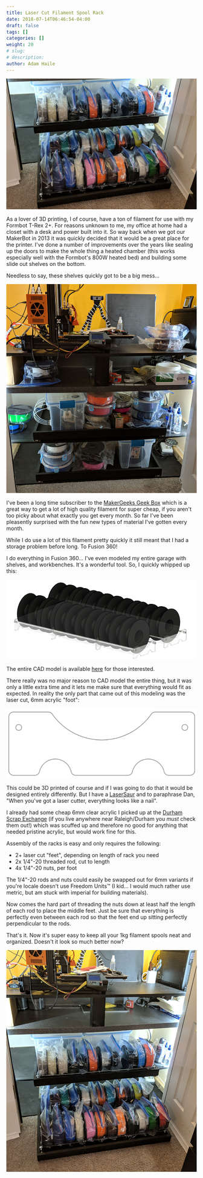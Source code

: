 ```yaml
---
title: Laser Cut Filament Spool Rack
date: 2018-07-14T06:46:54-04:00
draft: false
tags: []
categories: []
weight: 20
# slug:
# description:
author: Adam Haile
---
```


![So much better](!header.jpg)

As a lover of 3D printing, I of course, have a ton of filament for use with my Formbot T-Rex 2+. For reasons unknown to me, my office at home had a closet with a desk and power built into it. So way back when we got our MakerBot in 2013 it was quickly decided that it would be a great place for the printer. I've done a number of improvements over the years like sealing up the doors to make the whole thing a heated chamber (this works especially well with the Formbot's 800W heated bed) and building some slide out shelves on the bottom.

Needless to say, these shelves quickly got to be a big mess...

![such a mess](before.jpg)

I've been a long time subscriber to the [MakerGeeks Geek Box](https://www.makergeeks.com/products/3d-geek-box-monthly-filament-3d-geek-box) which is a great way to get a lot of high quality filament for super cheap, if you aren't too picky about what exactly you get every month. So far I've been pleasently surprised with the fun new types of material I've gotten every month.

While I do use a lot of this filament pretty quickly it still meant that I had a storage problem before long. To Fusion 360!

I do everything in Fusion 360... I've even modeled my entire garage with shelves, and workbenches. It's a wonderful tool. So, I quickly whipped up this:

![drawer render](render.PNG)

The entire CAD model is available [here](https://a360.co/2IFcV4K) for those interested.

There really was no major reason to CAD model the entire thing, but it was only a little extra time and it lets me make sure that everything would fit as expected. In reality the only part that came out of this modeling was the laser cut, 6mm acrylic "foot":

![foot outline](foot.png)

This could be 3D printed of course and if I was going to do that it would be designed entirely differently. But I have a [LaserSaur](http://lasersaur.com) and to paraphrase Dan, "When you've got a laser cutter, everything looks like a nail".

I already had some cheap 6mm clear acrylic I picked up at the [Durham Scrap Exchange](http://scrapexchange.org/) (if you live anywhere near Raleigh/Durham you *must* check them out!) which was scuffed up and therefore no good for anything that needed pristine acrylic, but would work fine for this.

Assembly of the racks is easy and only requires the following:

- 2+ laser cut "feet", depending on length of rack you need
- 2x 1/4"-20 threaded rod, cut to length
- 4x 1/4"-20 nuts, per foot

The 1/4"-20 rods and nuts could easily be swapped out for 6mm variants if you're locale doesn't use Freedom Units&trade; (I kid... I would much rather use metric, but am stuck with imperial for building materials).

Now comes the hard part of threading the nuts down at least half the length of each rod to place the middle feet. Just be sure that everything is perfectly even between each rod so that the feet end up sitting perfectly perpendicular to the rods.

That's it. Now it's super easy to keep all your 1kg filament spools neat and organized. Doesn't it look so much better now?

![So much better](after.jpg)

